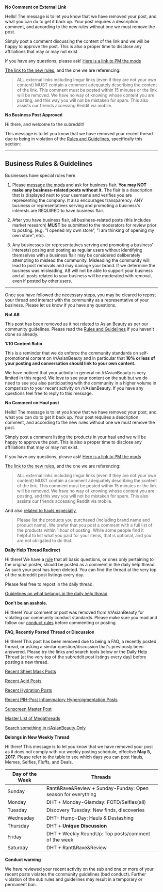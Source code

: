 **No Comment on External Link**

Hello! The message is to let you know that we have removed your post, and what you can do to get it back up. Your post requires a description comment, and according to the new rules without one we must remove the post.

Simply post a comment discussing the content of the link and we will be happy to approve the post. This is also a proper time to disclose any affiliations that may or may not exist.

If you have any questions, please ask!
[Here is a link to PM the mods](https://www.reddit.com/message/compose?to=%2Fr%2FAsianBeauty)

[The link to the new rules](https://www.reddit.com/r/AsianBeauty/wiki/rules), and the one we are referencing:

>ALL external links including Imgur links (even if they are not your own content) MUST contain a comment adequately describing the content of the link. This comment must be posted within 15 minutes or the link will be removed. We have no way of knowing whose content you are posting, and this way you will not be mistaken for spam. This also assists our friends accessing Reddit via mobile.

**No Business Post Approved**

Hi there, and welcome to the subreddit!

This message is to let you know that we have removed your recent thread due to being in violation of the [Rules and Guidelines](http://www.reddit.com/r/AsianBeauty/wiki/rules), specifically this section:

****

## **Business Rules & Guidelines**


Businesses have special rules here.

1. Please [message the mods](https://www.reddit.com/message/compose?to=%2Fr%2FAsianBeauty) and ask for business flair. **You may NOT make any business-related posts without it.** The flair is a description that is displayed next to your username and verifies you are representing the company. It also encourages transparency. ANY business or representatives serving and promoting a business's interests are REQUIRED to have business flair.

2. After you have business flair, all business-related posts (this includes market research) **MUST** be submitted to the moderators for review prior to posting. (e.g. "I opened my own store", "I am thinking of opening my own store", etc).

3. Any businesses (or representatives serving and promoting a business' interests) posing and posting as regular users without identifying themselves with a business flair may be considered deliberately attempting to mislead the community. Misleading the community will lead to post removals and may damage your brand. If we determine the business was misleading, AB will not be able to support your business and all posts related to your business will be moderated with removal, even if posted by other users.

***

Once you have followed the necessary steps, you may be cleared to repost your thread and interact with the community as a representative of your business. Please let us know if you have any questions.



**Not AB**

This post has been removed as it not related to Asian Beauty as per our community guidelines. Please read the [Rules and Guidelines](http://www.reddit.com/r/AsianBeauty/wiki/rules) if you haven't done so already.

**1:10 Content Ratio**

This is a reminder that we do enforce the community standards on self-promotional content on /r/AsianBeauty and in particular that **10% or less of your posting and conversation should link to your own content.**

We have noticed that your activity in general on /r/AsianBeauty is very limited in this regard. We love to see your content on the sub but we do need to see you also participating with the community in a higher volume in comparison to your recent activity on /r/AsianBeauty. If you have any questions feel free to reply to this message.

**No Comment on Haul post**

Hello! The message is to let you know that we have removed your post, and what you can do to get it back up. Your post requires a description comment, and according to the new rules without one we must remove the post.

Simply post a comment listing the products in your haul and we will be happy to approve the post. This is also a proper time to disclose any affiliations that may or may not exist.

If you have any questions, please ask!
[Here is a link to PM the mods](https://www.reddit.com/message/compose?to=%2Fr%2FAsianBeauty)

[The link to the new rules](https://www.reddit.com/r/AsianBeauty/wiki/rules), and the one we are referencing:

>ALL external links including Imgur links (even if they are not your own content) MUST contain a comment adequately describing the content of the link. This comment must be posted within 15 minutes or the link will be removed. We have no way of knowing whose content you are posting, and this way you will not be mistaken for spam. This also assists our friends accessing Reddit via mobile.

And also [related to hauls especially](https://www.reddit.com/r/AsianBeauty/wiki/postguidelines),

>Please list the products you purchased (including brand name and product name). We prefer that you post a comment with a full list of the products within 1 hour of posting. While some people find it helpful to list what you paid for your items, that is optional, and you are not obligated to do that.

**Daily Help Thread Redirect**

Hi there! We have a [rule](https://www.reddit.com/r/AsianBeauty/wiki/rules) that all basic questions, or ones only pertaining to the original poster, should be posted as a comment in the daily help thread. As such your post has been deleted. You can find the thread at the very top of the subreddit post listings every day.

Please feel free to repost in the daily thread.

[Guidelines on what belongs in the daily help thread](https://www.reddit.com/r/AsianBeauty/comments/4qdof8/automatic_post_flairing_and_daily_help_thread/)

**Don't be an asshole.**

Hi there! Your comment or post was removed from /r/AsianBeauty for violating our community conduct standards. Please make sure you read and follow our [conduct rules](https://www.reddit.com/r/AsianBeauty/wiki/rules#wiki_be_a_good_community_member) before commenting or posting.

**FAQ, Recently Posted Thread or Discussion**

Hi there! This post has been removed due to being a FAQ, a recently posted thread, or asking a similar question/discussion that's previously been answered.  Please try the links and search tools below or the Daily Help Thread (at the very top of the subreddit post listings every day) before posting a new thread.

[Recent Sheet Mask Posts](https://www.reddit.com/r/AsianBeauty/search?q=sheet+mask&sort=relevance&restrict_sr=on&t=month)

[Recent Acid Posts](https://www.reddit.com/r/AsianBeauty/search?q=acid&restrict_sr=on&sort=relevance&t=month)

[Recent Hydration Posts](https://www.reddit.com/r/AsianBeauty/search?q=hydration&restrict_sr=on&sort=relevance&t=month)

[Recent PIH-Post Inflammatory Hyperpigmentation Posts](https://www.reddit.com/r/AsianBeauty/search?q=PIH&restrict_sr=on&sort=relevance&t=month)

[Sunscreen Master Post](https://www.reddit.com/r/AsianBeauty/comments/5tkwh0/discussionguide_ab_sunscreens_comparison/)

[Master List of Megathreads](https://www.reddit.com/r/AsianBeauty/wiki/megathreads)

[Search something in r/AsianBeauty Only](https://www.reddit.com/r/AsianBeauty/search?q=&restrict_sr=on&sort=relevance&t=all)


**Belongs in New Weekly Thread**

Hi there! This message is to let you know that we have removed your post as it does not comply with our weekly posting schedule, effective **May 5, 2017**. Please refer to the table to see which days you can post Hauls, Memes, Selfies, Fluffs, and Deals.

Day of the Week | Threads |
---|---|
Sunday| Rant&Rave&Review + Sunday-Funday: Open season for everything
Monday| DHT + Monday-Glamday: FOTD/Selfies(all)|
Tuesday| Discovery Tuesday: New finds, discoveries| DHT|
Wednesday| DHT+ Hump-Day: Hauls & Destashing|
Thursday| DHT + **Unique Discussion**|
Friday| DHT + Weekly RoundUp: Top posts/comment of the week|
Saturday| DHT + Rant&Rave&Review|

**Conduct warning**

We have reviewed your recent activity on the sub and one or more of your recent posts violates the community guidelines (bad conduct). Further violation of the sub rules and guidelines may result in a temporary or permanent ban.
